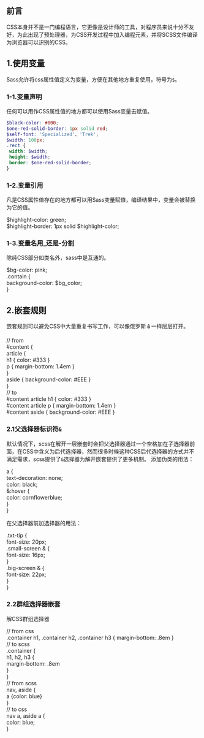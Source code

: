 ## 前言

CSS本身并不是一门编程语言，它更像是设计师的工具，对程序员来说十分不友好，为此出现了预处理器，为CSS开发过程中加入编程元素，并将SCSS文件编译为浏览器可以识别的CSS。

## 1.使用变量

Sass允许将css属性值定义为变量，方便在其他地方重复使用，符号为`$`。

### 1-1.变量声明

任何可以用作CSS属性值的地方都可以使用Sass变量去赋值。

```scss
$black-color: #000;  
$one-red-solid-border: 1px solid red;  
$self-font: 'Specialized'、'Trek';  
$width: 100px;  
.rect {  
 width: $width;  
 height: $width;  
 border: $one-red-solid-border;  
}
```

### 1-2.变量引用

凡是CSS属性值存在的地方都可以用Sass变量赋值，编译结果中，变量会被替换为它的值。

$highlight-color: green;  
$highlight-border: 1px solid $highlight-color;

### 1-3.变量名用_还是-分割

除纯CSS部分如类名外，sass中是互通的。

$bg-color: pink;  
.contain {  
 background-color: $bg_color;  
}

## 2.嵌套规则

嵌套规则可以避免CSS中大量重复书写工作，可以像俄罗斯🪆一样层层打开。

// from  
#content {  
 article {  
 h1 { color: #333 }  
 p { margin-bottom: 1.4em }  
 }  
 aside { background-color: #EEE }  
}  
// to  
#content article h1 { color: #333 }  
#content article p { margin-bottom: 1.4em }  
#content aside { background-color: #EEE }

### 2.1父选择器标识符`&`

默认情况下，scss在解开一层嵌套时会把父选择器通过一个空格加在子选择器前面，在CSS中含义为后代选择器，然而很多时候这种CSS后代选择器的方式并不满足需求，scss提供了`&`选择器为解开嵌套提供了更多机制。 添加伪类的用法：

a {  
 text-decoration: none;  
 color: black;  
 &:hover {  
 color: cornflowerblue;  
 }  
}

在父选择器前加选择器的用法：

.txt-tip {  
 font-size: 20px;  
 .small-screen & {  
 font-size: 16px;  
 }  
 .big-screen & {  
 font-size: 22px;  
 }  
}

### 2.2群组选择器嵌套

解CSS群组选择器

// from css  
.container h1, .container h2, .container h3 { margin-bottom: .8em }  
// to scss  
.container {  
 h1, h2, h3 {  
 margin-bottom: .8em  
 }  
}  
// from scss  
nav, aside {  
 a {color: blue}  
}  
// to css  
nav a, aside a {  
 color: blue;  
}